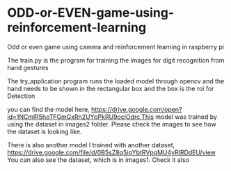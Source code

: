 # ODD-or-EVEN-game-using-reinforcement-learning
Odd or even game using camera and reinforcement learning in raspberry pi

The train.py is the program for training the images for digit recognition from hand gestures

The try_application program runs the loaded model through opencv and the hand needs to be shown in the rectangular box and the box is the roi for Detection

you can find the model here, https://drive.google.com/open?id=1NCmlR5hoTFGmGxRn2UYpPkRU9ocjOdrc,This model was trained by using the dataset in images2 folder. Please check the images to see how the dataset is looking like.

There is also another model I trained with another dataset, https://drive.google.com/file/d/0B5sZ8q5iqYbtRVpqMU4yRlRDdEU/view
You can also see the dataset, which is in images1. Check it also
